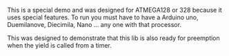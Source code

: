 This is a special demo and was designed for ATMEGA128 or 328 because it uses special features. To run you must have to have a Arduino uno, Duemilanove, Diecimila, Nano ... any one with that processor.

This was designed to demonstrate that this lib is also ready for preemption when the yield is called from a timer.

